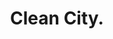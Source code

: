 ---
pid: CH153
title: Clean City.
location_transcription: 
zipcode: '19135'
outside_phl: 
neighborhood: Tacony
age: '50'
age_range: 50-59
instagram: 
image_file_name: CH_153.jpg
proposal_transcription: Too much time and money is spent on statues and monuments.
  The same resources could be spent to resolve more important issues. homelessness,
  the trash this city in covered in, instead of putting up a monument that will eventually
  offend some pretentious group of people - use the same resources to clean and maintain
  the city parks. because sooner or later someone will object - no matter what. and
  some elected official will //bandstand// the issue to curry favor and votes. no
  more monuments. make a clean city the monument.
topic: Environment,Sanitation
topic_summary: 0, 0
type: Conceptual,Park
keywords_other: maintenance
credit: 
image_labels: 
twitter: 
facebook: 
permalink: "/monuments/ch153/"
layout: item-page
---
